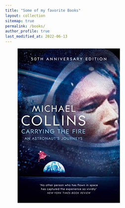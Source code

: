 ```yaml
---
title: "Some of my favorite Books"
layout: collection
sitemap: true
permalink: /books/
author_profile: true
last_modified_at: 2022-06-13
---
```


<figure class="third ">
  <a href="../assets/images/books/carrying-the-fire.jpg"> <img src="../assets/images/books/carrying-the-fire.jpg"></a>  
</figure>
